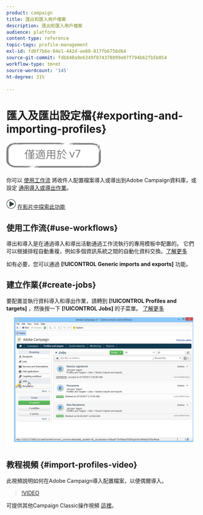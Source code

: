 ```yaml
---
product: campaign
title: 匯出和匯入用戶檔案
description: 匯出和匯入用戶檔案
audience: platform
content-type: reference
topic-tags: profile-management
exl-id: fd0f7b6e-84e1-442d-ae88-817fb6758d64
source-git-commit: fdb840a9e6349f074378899e07f794b62fb5b054
workflow-type: tm+mt
source-wordcount: '145'
ht-degree: 31%

---
```


# 匯入及匯出設定檔{#exporting-and-importing-profiles}

![](../../assets/v7-only.svg)

你可以 [使用工作流](#use-workflows) 將收件人配置檔案導入或導出到Adobe Campaign資料庫，或設定 [通用導入或導出作業](#create-jobs)。

![](assets/do-not-localize/how-to-video.png) [在影片中探索此功能](#import-profiles-video)

## 使用工作流{#use-workflows}

導出和導入是在通過導入和導出活動通過工作流執行的專用模板中配置的。 它們可以根據排程自動重複，例如多個資訊系統之間的自動化資料交換。[了解更多](../../platform/using/import-export-workflows.md#best-practices-when-importing-data)

如有必要，您可以通過 **[!UICONTROL Generic imports and exports]** 功能。

## 建立作業{#create-jobs}

要配置並執行資料導入和導出作業，請轉到 **[!UICONTROL Profiles and targets]** ，然後按一下 **[!UICONTROL Jobs]** 的子菜單。 [了解更多](../../platform/using/about-generic-imports-exports.md)

![](assets/s_ncs_user_interface_import_link.png)


## 教程視頻 {#import-profiles-video}

此視頻說明如何在Adobe Campaign導入配置檔案，以便偶爾導入。

>[!VIDEO](https://video.tv.adobe.com/v/25608?quality=12)

可提供其他Campaign Classic操作視頻 [這裡](https://experienceleague.adobe.com/docs/campaign-classic-learn/tutorials/overview.html?lang=zh-Hant)。
